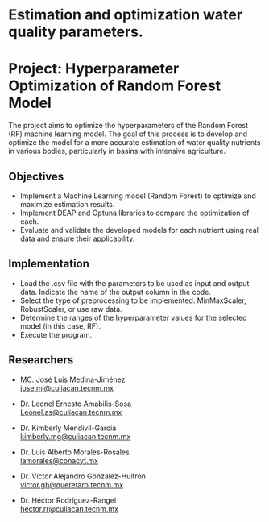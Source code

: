 # Estimation and optimization water quality parameters.
# Project: Hyperparameter Optimization of Random Forest Model

The project aims to optimize the hyperparameters of the Random Forest (RF) machine learning model. The goal of this process is to develop and optimize the model for a more accurate estimation of water quality nutrients in various bodies, particularly in basins with intensive agriculture.

## Objectives
- Implement a Machine Learning model (Random Forest) to optimize and maximize estimation results.
- Implement DEAP and Optuna libraries to compare the optimization of each.
- Evaluate and validate the developed models for each nutrient using real data and ensure their applicability.

## Implementation
- Load the .csv file with the parameters to be used as input and output data. Indicate the name of the output column in the code.
- Select the type of preprocessing to be implemented: MinMaxScaler, RobustScaler, or use raw data.
- Determine the ranges of the hyperparameter values for the selected model (in this case, RF).
- Execute the program.

## Researchers
- MC. José Luis Medina-Jiménez  
  [jose.mj@culiacan.tecnm.mx](mailto:jose.mj@culiacan.tecnm.mx)

- Dr. Leonel Ernesto Amabilis-Sosa  
  [Leonel.as@culiacan.tecnm.mx](mailto:Leonel.as@culiacan.tecnm.mx)

- Dr. Kimberly Mendivil-García  
  [kimberly.mg@culiacan.tecnm.mx](mailto:kimberly.mg@culiacan.tecnm.mx)

- Dr. Luis Alberto Morales-Rosales  
  [lamorales@conacyt.mx](mailto:lamorales@conacyt.mx)

- Dr. Víctor Alejandro Gonzalez-Huitrón  
  [victor.gh@queretaro.tecnm.mx](mailto:victor.gh@queretaro.tecnm.mx)

- Dr. Héctor Rodríguez-Rangel  
  [hector.rr@culiacan.tecnm.mx](mailto:hector.rr@culiacan.tecnm.mx)
